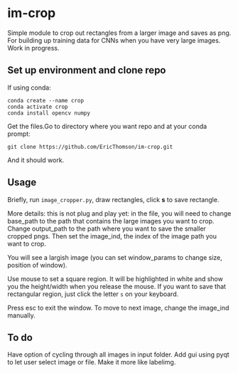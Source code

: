 # im-crop
Simple module to crop out rectangles from a larger image and saves as png. For building up
training data for CNNs when you have very large images. Work in progress.

## Set up environment and clone repo
If using conda:

    conda create --name crop
    conda activate crop
    conda install opencv numpy

Get the files.Go to directory where you want repo and at your conda prompt:    

    git clone https://github.com/EricThomson/im-crop.git

And it should work.

## Usage
Briefly, run `image_cropper.py`, draw rectangles, click **s** to save rectangle.

More details: this is not plug and play yet: in the file, you will need to change base_path
to the path that contains the large images you want to crop. Change output_path to the
path where you want to save the smaller cropped pngs. Then set the image_ind, the index
of the image path you want to crop.

You will see a largish image (you can set window_params to change size, position of window).

Use mouse to set a square region. It will be highlighted in white and show you the height/width
when you release the mouse. If you want to save that rectangular region, just click the letter
`s` on your keyboard.

Press esc to exit the window. To move to next image, change the image_ind manually.

## To do
Have option of cycling through all images in input folder.
Add gui using pyqt to let user select image or file. Make it more like labelimg.
